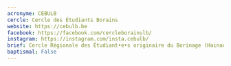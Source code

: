 ```yaml
---
acronyme: CEBULB
cercle: Cercle des Étudiants Borains
website: https://cebulb.be
facebook: https://facebook.com/cercleborainulb/
instagram: https://instagram.com/insta.cebulb/
brief: Cercle Régionale des Étudiant•e•s originaire du Borinage (Hainaut)
baptismal: False
---
```

